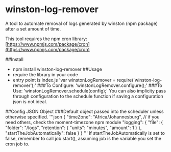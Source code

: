 # winston-log-remover
A tool to automate removal of logs generated by winston (npm package) after a set amount of time.

This tool requires the npm cron library: [https://www.npmjs.com/package/cron](https://www.npmjs.com/package/cron)

##Install
  - npm install winston-log-remover
##Usage
  - require the library in your code
  - entry point is index.js
  'var winstonLogRemover = require('winston-log-remover');'
  ###To Configure:
  'winstonLogRemover.configure();'
  ###To Use:
  'winstonLogRemover.schedule(config);'
  You can also implicity pass through configuration to the schedule function if saving a configuration json is not ideal.

 ##Config JSON Object
 ###Default object passed into the scheduler unless otherwise specified.
 '''json
	{
		"timeZone": "Africa/Johannesburg", // if you need others, check the moment-timezone npm module
		"logging": {
	        "file": {
	            "folder": "/logs",
	            "retention": {
	                "units": "minutes",
	                "amount": 1
	            }
	        },
	    	"startTheJobAutomatically": false
	    }
	}
 '''
 If startTheJobAutomatically is set to false, remember to call job.start(), assuming job is the variable you set the cron job to.